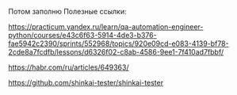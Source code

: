 Потом заполню
Полезные ссылки:

https://practicum.yandex.ru/learn/qa-automation-engineer-python/courses/e43c6f63-5914-4de3-b376-fae5942c2390/sprints/552968/topics/920e09cd-e083-4139-bf78-2cde8a7fcdfb/lessons/d6326f02-c8ab-4586-9ee1-7f410ad7fbbf/

https://habr.com/ru/articles/649363/

https://github.com/shinkai-tester/shinkai-tester